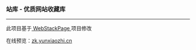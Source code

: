 ### 站库 - 优质网站收藏库

------

此项目基于[ WebStackPage ](https://github.com/WebStackPage/WebStackPage.github.io)项目修改

在线预览：[zk.yunxiaozhi.cn](https://zk.yunxiaozhi.cn)

